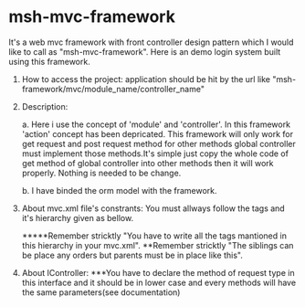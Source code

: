 # msh-mvc-framework
It's a web mvc framework with front controller design pattern which I would like to call as "msh-mvc-framework". 
Here is an demo login system built using this framework.

1. How to access the project:
	application should be hit by the url like "msh-framework/mvc/module_name/controller_name"


2. Description:

	a. Here i use the concept of 'module' and 'controller'. In this framework 'action' concept has been 
	depricated. This framework will only work for get request and post request method for other methods 
	global controller must implement those methods.It's simple just copy the whole code of get method of 
	global controller into other methods then it will work properly. Nothing is needed to be change.
	
	b. I have binded the orm model with the framework.
	
3. About mvc.xml file's constrants:
	You must allways follow the tags and it's hierarchy given as bellow.
	<app>
		<mvc>
			<module-name></module-name>
			<controller-name></controller-name>
			<controller-absolute-name></controller-absolute-name>
			<model-name></model-name>
			<model-absolute-name></model-absolute-name>
			<view></view>
		</mvc>
	</app>
	
	*****Remember stricktly "You have to write all the tags mantioned in this hierarchy in your mvc.xml".
	**Remember stricktly "The siblings can be place any orders but parents must be in place like this".
	
4. About IController:
	***You have to declare the method of request type in this interface and it should be in lower case 
	and every methods will have the same parameters(see documentation)

